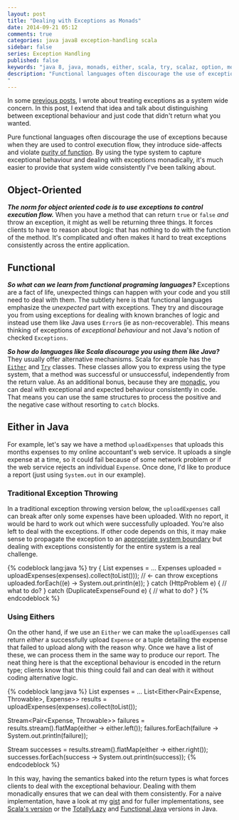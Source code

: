 ```yaml
---
layout: post
title: "Dealing with Exceptions as Monads"
date: 2014-09-21 05:12
comments: true
categories: java java8 exception-handling scala
sidebar: false
series: Exception Handling
published: false
keywords: "java 8, java, monads, either, scala, try, scalaz, option, monadically"
description: "Functional languages often discourage the use of exceptions because they can subvert control execution flow; they introduce side-affects. By using the type system to capture exceptional behaviour and dealing with exceptions monadically, it's much easier to provide system wide consistently.
"
---
```


In some [previous posts](http://baddotrobot.com/blog/categories/exceptions/), I wrote about treating exceptions as a system wide concern. In this post, I extend that idea and talk about distinguishing between exceptional behaviour and just code that didn't return what you wanted.

Pure functional languages often discourage the use of exceptions because when they are used to control execution flow, they introduce side-affects and violate [purity of function](http://baddotrobot.com/blog/2012/04/03/scala-as-a-functional-oo-hybrid/). By using the type system to capture exceptional behaviour and dealing with exceptions monadically, it's much easier to provide that system wide consistently I've been talking about.

<!-- more -->

## Object-Oriented

***The norm for object oriented code is to use exceptions to control execution flow.*** When you have a method that can return `true` or `false` _and_ throw an exception, it might as well be returning three things. It forces clients to have to reason about logic that has nothing to do with the function of the method. It's complicated and often makes it hard to treat exceptions consistently across the entire application.


## Functional

***So what can we learn from functional programing languages?*** Exceptions are a fact of life, unexpected things can happen with your code and you still need to deal with them. The subtlety here is that functional languages emphasize the *unexpected* part with exceptions. They try and discourage you from using exceptions for dealing with known branches of logic and instead use them like Java uses `Error`s (ie as non-recoverable). This means thinking of exceptions of _exceptional behaviour_ and not Java's notion of checked `Exceptions`.

***So how do languages like Scala discourage you using them like Java?*** They usually offer alternative mechanisms. Scala for example has the [`Either`](http://www.scala-lang.org/api/2.11.1/#scala.util.Either) and [`Try`](http://www.scala-lang.org/api/2.11.1/#scala.util.Try) classes. These classes allow you to express using the type system, that a method was successful or unsuccessful, independently from the return value. As an additional bonus, because they are [monadic](http://debasishg.blogspot.co.uk/2008/03/monads-another-way-to-abstract.html), you can deal with exceptional and expected behaviour consistently in code. That means you can use the same structures to process the positive and the negative case without resorting to `catch` blocks.
  
## Either in Java
  
For example, let's say we have a method `uploadExpenses` that uploads this months expenses to my online accountant's web service. It uploads a single expense at a time, so it could fail because of some network problem or if the web service rejects an individual `Expense`. Once done, I'd like to produce a report (just using `System.out` in our example).

### Traditional Exception Throwing

In a traditional exception throwing version below, the `uploadExpenses` call can break after only some expenses have been uploaded. With no report, it would be hard to work out which were successfully uploaded. You're also left to deal with the exceptions. If other code depends on this, it may make sense to propagate the exception to an [appropriate system boundary](http://baddotrobot.com/blog/2012/03/28/exception-handling-as-a-system-wide-concern/) but dealing with exceptions consistently for the entire system is a real challenge.

{% codeblock lang:java %}
try {
    List<Expense> expenses = ...
    Expenses uploaded = uploadExpenses(expenses).collect(toList()));    // <- can throw exceptions
    uploaded.forEach((e) -> System.out.println(e));
} catch (HttpProblem e) {
    // what to do?
} catch (DuplicateExpenseFound e) {
    // what to do?
}
{% endcodeblock %}


### Using Eithers

On the other hand, if we use an `Either` we can make the `uploadExpenses` call return _either_ a successfully upload `Expense` or a tuple detailing the expense that failed to upload along with the reason why. Once we have a list of these, we can process them in the same way to produce our report. The neat thing here is that the exceptional behaviour is encoded in the return type; clients know that this thing could fail and can deal with it without coding alternative logic.


{% codeblock lang:java %}
List<Expense> expenses = ...
List<Either<Pair<Expense, Throwable>, Expense>> results = uploadExpenses(expenses).collect(toList());

Stream<Pair<Expense, Throwable>> failures = results.stream().flatMap(either -> either.left());
failures.forEach(failure -> System.out.println(failure));

Stream<Expense> successes = results.stream().flatMap(either -> either.right());
successes.forEach(success -> System.out.println(success));
{% endcodeblock %}

In this way, having the semantics baked into the return types is what forces clients to deal with the exceptional behaviour. Dealing with them monadically ensures that we can deal with them consistently. For a naive implementation, have a look at my [gist](https://gist.github.com/tobyweston/caefc3b5ec36348387e5) and for fuller implementations, see [Scala's version](https://github.com/scala/scala/blob/2.11.x/src/library/scala/util/Either.scala) or the [TotallyLazy](https://code.google.com/p/totallylazy/source/browse/src/com/googlecode/totallylazy/Either.java) and [Functional Java](https://functionaljava.ci.cloudbees.com/job/master/javadoc/fj/data/Either.html) versions in Java.